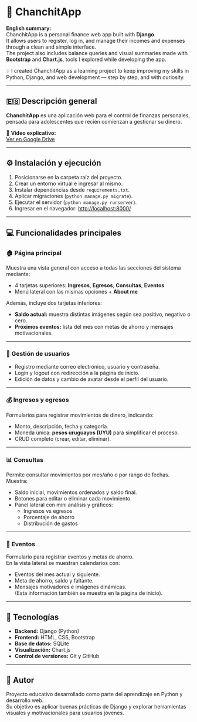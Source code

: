 # 🐷 ChanchitApp  

**English summary:**  
ChanchitApp is a personal finance web app built with **Django**.  
It allows users to register, log in, and manage their incomes and expenses through a clean and simple interface.  
The project also includes balance queries and visual summaries made with **Bootstrap** and **Chart.js**, tools I explored while developing the app.  

💡 I created ChanchitApp as a learning project to keep improving my skills in Python, Django, and web development — step by step, and with curiosity.

---

## 🇪🇸 Descripción general  

**ChanchitApp** es una aplicación web para el control de finanzas personales, pensada para adolescentes que recién comienzan a gestionar su dinero.  

🎥 **Video explicativo:**  
[Ver en Google Drive](https://drive.google.com/drive/folders/1J9J8RxTstap-e-1TNKBzOKKh7GlNnZ4K?usp=sharing)

---

## ⚙️ Instalación y ejecución  

1. Posicionarse en la carpeta raíz del proyecto.  
2. Crear un entorno virtual e ingresar al mismo.  
3. Instalar dependencias desde `requirements.txt`.  
4. Aplicar migraciones (`python manage.py migrate`).  
5. Ejecutar el servidor (`python manage.py runserver`).  
6. Ingresar en el navegador: [http://localhost:8000/](http://localhost:8000/)

---

## 💻 Funcionalidades principales  

### 🏠 Página principal  
Muestra una vista general con acceso a todas las secciones del sistema mediante:  
- 4 tarjetas superiores: **Ingresos**, **Egresos**, **Consultas**, **Eventos**  
- Menú lateral con las mismas opciones + **About me**

Además, incluye dos tarjetas inferiores:
- **Saldo actual:** muestra distintas imágenes según sea positivo, negativo o cero.  
- **Próximos eventos:** lista del mes con metas de ahorro y mensajes motivacionales.

---

### 👤 Gestión de usuarios  
- Registro mediante correo electrónico, usuario y contraseña.  
- Login y logout con redirección a la página de inicio.  
- Edición de datos y cambio de avatar desde el perfil del usuario.

---

### 💰 Ingresos y egresos  
Formularios para registrar movimientos de dinero, indicando:
- Monto, descripción, fecha y categoría.  
- Moneda única: **pesos uruguayos (UYU)** para simplificar el proceso.  
- CRUD completo (crear, editar, eliminar).  

---

### 📊 Consultas  
Permite consultar movimientos por mes/año o por rango de fechas.  
Muestra:
- Saldo inicial, movimientos ordenados y saldo final.  
- Botones para editar o eliminar cada movimiento.  
- Panel lateral con mini análisis y gráficos:  
  - Ingresos vs egresos  
  - Porcentaje de ahorro  
  - Distribución de gastos  

---

### 📆 Eventos  
Formulario para registrar eventos y metas de ahorro.  
En la vista lateral se muestran calendarios con:
- Eventos del mes actual y siguiente.  
- Meta de ahorro, saldo y faltante.  
- Mensajes motivadores e imágenes dinámicas.  
(Esta información también se muestra en la página de inicio).

---

## 🧩 Tecnologías  
- **Backend:** Django (Python)  
- **Frontend:** HTML, CSS, Bootstrap  
- **Base de datos:** SQLite  
- **Visualización:** Chart.js  
- **Control de versiones:** Git y GitHub  

---

## 🐷 Autor  
Proyecto educativo desarrollado como parte del aprendizaje en Python y desarrollo web.  
Su objetivo es aplicar buenas prácticas de Django y explorar herramientas visuales y motivacionales para usuarios jóvenes.  



